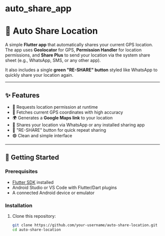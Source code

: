 # auto_share_app

# 📍 Auto Share Location

A simple **Flutter app** that automatically shares your current GPS location.  
The app uses **Geolocator** for GPS, **Permission Handler** for location permissions, and **Share Plus** to send your location via the system share sheet (e.g., WhatsApp, SMS, or any other app).  

It also includes a single **green "RE-SHARE" button** styled like WhatsApp to quickly share your location again.

---

## ✨ Features
- 🔑 Requests location permission at runtime  
- 📡 Fetches current GPS coordinates with high accuracy  
- 🌍 Generates a **Google Maps link** to your location  
- 📲 Shares your location via WhatsApp or any installed sharing app  
- 🔁 "RE-SHARE" button for quick repeat sharing  
- 🟢 Clean and simple interface  

---

## 🚀 Getting Started

### Prerequisites
- [Flutter SDK](https://docs.flutter.dev/get-started/install) installed  
- Android Studio or VS Code with Flutter/Dart plugins  
- A connected Android device or emulator  

### Installation
1. Clone this repository:
   ```bash
   git clone https://github.com/your-username/auto-share-location.git
   cd auto-share-location

